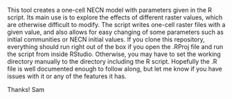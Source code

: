 This tool creates a one-cell NECN model with parameters given in the R script. 
Its main use is to explore the effects of different raster values, which are otherwise difficult to modify. The script writes one-cell raster files with a given value, and also allows for easy changing of some parameters such as initial communities or NECN initial values. 
If you clone this repository, everything should run right out of the box if you open the .RProj file and run the script from inside RStudio. Otherwise, you may have to set the working directory manually to the directory including the R script.
Hopefully the .R file is well documented enough to follow along, but let me know if you have issues with it or any of the features it has. 

Thanks!
Sam
